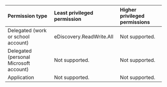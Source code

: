|Permission type|Least privileged permission|Higher privileged permissions|
|:---|:---|:---|
|Delegated (work or school account)|eDiscovery.ReadWrite.All|Not supported.|
|Delegated (personal Microsoft account)|Not supported.|Not supported.|
|Application|Not supported.|Not supported.|

